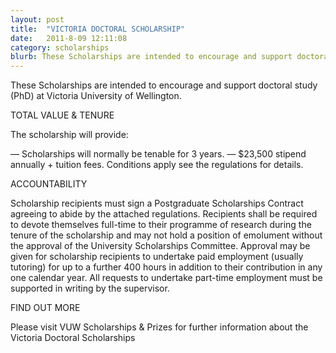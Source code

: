 ```yaml
---
layout: post
title:  "VICTORIA DOCTORAL SCHOLARSHIP"
date:   2011-8-09 12:11:08
category: scholarships
blurb: These Scholarships are intended to encourage and support doctoral study (PhD) at Victoria University of Wellington.
---
```


These Scholarships are intended to encourage and support doctoral study (PhD) at Victoria University of Wellington.

 
TOTAL VALUE & TENURE

The scholarship will provide:

— Scholarships will normally be tenable for 3 years. 
— $23,500 stipend annually + tuition fees. Conditions apply see the regulations for details.

ACCOUNTABILITY

Scholarship recipients must sign a Postgraduate Scholarships Contract agreeing to abide by the attached regulations. Recipients shall be required to devote themselves full-time to their programme of research during the tenure of the scholarship and may not hold a position of emolument without the approval of the University Scholarships Committee. Approval may be given for scholarship recipients to undertake paid employment (usually tutoring) for up to a further 400 hours in addition to their contribution in any one calendar year. All requests to undertake part-time employment must be supported in writing by the supervisor.


FIND OUT MORE

Please visit VUW Scholarships & Prizes for further information about the Victoria Doctoral Scholarships
